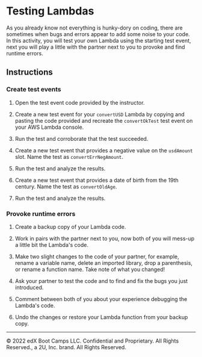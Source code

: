 # Testing Lambdas

As you already know not everything is hunky-dory on coding, there are sometimes when bugs and errors appear to add some noise to your code. In this activity, you will test your own Lambda using the starting test event, next you will play a little with the partner next to you to provoke and find runtime errors.

## Instructions

### Create test events

1. Open the test event code provided by the instructor.

2. Create a new test event for your `convertUSD` Lambda by copying and pasting the code provided and recreate the `convertOkTest` test event on your AWS Lambda console.

3. Run the test and corroborate that the test succeeded.

4. Create a new test event that provides a negative value on the `usdAmount` slot. Name the test as `convertErrNegAmount`.

5. Run the test and analyze the results.

6. Create a new test event that provides a date of birth from the 19th century. Name the test as `convertOldAge`.

7. Run the test and analyze the results.

### Provoke runtime errors

1. Create a backup copy of your Lambda code.

2. Work in pairs with the partner next to you, now both of you will mess-up a little bit the Lambda's code.

3. Make two slight changes to the code of your partner, for example, rename a variable name, delete an imported library, drop a parenthesis, or rename a function name. Take note of what you changed!

4. Ask your partner to test the code and to find and fix the bugs you just introduced.

5. Comment between both of you about your experience debugging the Lambda's code.

6. Undo the changes or restore your Lambda function from your backup copy.

---
© 2022 edX Boot Camps LLC. Confidential and Proprietary. All Rights Reserved., a 2U, Inc. brand. All Rights Reserved.
